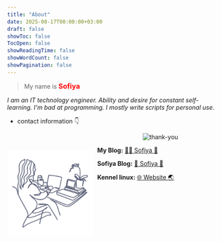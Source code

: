 ```yaml
---
title: "About"
date: 2025-08-17T00:00:00+03:00
draft: false
showToc: false
TocOpen: false
showReadingTime: false
showWordCount: false
showPagination: false
---
```


> My name is <span style="color:#ff0000;font-style:normal;font-weight:700;font-size:16px">Sofiya</span>

_I am an IT technology engineer. Ability and desire for constant self-learning. I'm bad at programming. I mostly write scripts for personal use._

- contact information 👇

<img align='left' src="https://raw.githubusercontent.com/sofijacom/KL-blog/refs/heads/main/images/resume-s.png" style="margin-right: 10px; margin-top: 40px;" height="auto" width="200" alt="sv-resume" />

<p align="center">
  
<img src="https://readme-typing-svg.herokuapp.com?font=Roboto+Slab&color=5a5f77&size=24&center=true&vCenter=true&width=450&lines=Thank+you+for+visiting+." alt="thank-you" />
  
</p> 


**My Blog:** [🌸🐳 Sofiya 👋](https://sofi2025-cpu.github.io/)

**Sofiya Blog:** [💜 Sofiya 🌹](https://sofijacom.github.io/KL-blog/)

**Kennel linux:** [🌐 Website 🌏](https://sofijacom.github.io/)



<script src="https://formspree.io/js/formbutton-v1.min.js" defer></script>
<script>
      window.formbutton =
        window.formbutton ||
        function() {
          (formbutton.q = formbutton.q || []).push(arguments);
        };
      formbutton("create", {
        action: "https://formspree.io/f/xrbqprze",
        title: "Contact Us",
        fields: [
          {
            type: "text",
            label: "Name:",
            name: "name",
          },
          {
            type: "email",
            label: "Email:",
            name: "email",
          },
          {
            type: "text",
            label: "Address:",
            name: "address1",
          },
          {
            type: "text",
            label: "&nbsp;",
            name: "address2",
          },
          {
            type: "textarea",
            label: "Message:",
            name: "message",
          },
          {
            type: "checkbox",
            label: "Please send me your monthly newsletter",
            name: "_optin",
          },
          { type: "submit", value: "Send" }
        ],
        styles: {
          fontFamily: "Montserrat",
          modal: {
            border: "1px solid #6D6875",
            boxShadow: "6px 6px 0 #6D6875",
            borderRadius: "0",
          },
          title: {
            padding: "24px 24px 0px 24px",
            background: "rgba(0,0,0,0)",
            color: "#2e2a37",
            fontFamily: "Marcellus SC",
            fontSize: "2em",
          },
          body: {
              padding: "16px 24px 24px",
          },
          field: {
            display: "flex",
          },
          submitField: {
            justifyContent: "flex-end",
          },
          label: {
            width: "40%",
          },
          checkboxLabel: {
            width: "auto",
          },
          input: {
            borderRight: "1px solid rgba(0,0,0,0.1)",
            borderBottom: "1px solid rgba(0,0,0,0.1)",
            borderRadius: "0px"
          },
          button: {
            background: "white",
            fill: "#6D6875",
            border: "1px solid #6D6875",
            boxShadow: "3px 3px 0px #6D6875"
          },
          closeButton: {
            textShadow: "0 0 0 #2e2a37",
          }
        },
        initiallyVisible: false
      });
  </script>

